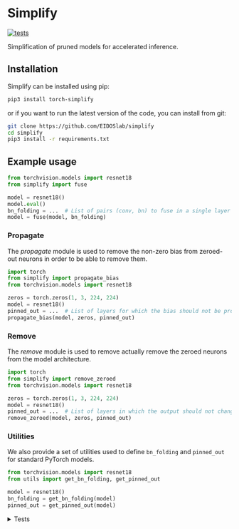 # Simplify

[![tests](https://github.com/EIDOSlab/simplify/actions/workflows/test.yaml/badge.svg)](https://github.com/EIDOSlab/simplify/actions/workflows/test.yaml)

Simplification of pruned models for accelerated inference.

[comment]: <> (- [Installation]&#40;#installation&#41;)

[comment]: <> (- [Modules]&#40;#usage&#41;)

[comment]: <> (    - [Dataloaders]&#40;#dataloaders&#41;)

[comment]: <> (    - [Evaluation]&#40;#evalutation&#41;)

[comment]: <> (    - [Models]&#40;#models&#41;)

[comment]: <> (    - [Pruning]&#40;#pruning&#41;)

[comment]: <> (        - [CSNN]&#40;#CSNN&#41;)

[comment]: <> (        - [Pruning]&#40;#Pruning&#41;)

[comment]: <> (        - [Thresholding]&#40;#Thresholding&#41;)

[comment]: <> (    - [Utils]&#40;#Utils&#41;)

[comment]: <> (- [Contributing]&#40;#contributing&#41;   )

[comment]: <> (- [License]&#40;#license&#41;)

## Installation

Simplify can be installed using pip:

```bash
pip3 install torch-simplify
```

or if you want to run the latest version of the code, you can install from git:

```bash
git clone https://github.com/EIDOSlab/simplify
cd simplify
pip3 install -r requirements.txt
```

## Example usage

```python
from torchvision.models import resnet18
from simplify import fuse

model = resnet18()
model.eval()
bn_folding = ...  # List of pairs (conv, bn) to fuse in a single layer
model = fuse(model, bn_folding)
```

### Propagate

The *propagate* module is used to remove the non-zero bias from zeroed-out neurons in order to be able to remove them.

````python
import torch
from simplify import propagate_bias
from torchvision.models import resnet18

zeros = torch.zeros(1, 3, 224, 224)
model = resnet18()
pinned_out = ...  # List of layers for which the bias should not be propagated
propagate_bias(model, zeros, pinned_out)
````

### Remove

The *remove* module is used to remove actually remove the zeroed neurons from the model architecture.

````python
import torch
from simplify import remove_zeroed
from torchvision.models import resnet18

zeros = torch.zeros(1, 3, 224, 224)
model = resnet18()
pinned_out = ...  # List of layers in which the output should not change shape
remove_zeroed(model, zeros, pinned_out)
````

### Utilities

We also provide a set of utilities used to define `bn_folding` and `pinned_out` for standard PyTorch models.

````python
from torchvision.models import resnet18
from utils import get_bn_folding, get_pinned_out

model = resnet18()
bn_folding = get_bn_folding(model)
pinned_out = get_pinned_out(model)
````

<details>
<summary>
Tests
</summary>

#### Inference time benchmarks

<!-- benchmark starts -->
Update timestamp 08/07/2021 15:13:36

Random structured pruning amount = 50.0%

| Architecture       | Dense time        | Pruned time       | Simplified time   |
|--------------------|-------------------|-------------------|-------------------|
| alexnet            | 0.2611s ± 0.0075  | 0.2518s ± 0.0037  | 0.1100s ± 0.0022  |
| vgg11              | 2.7949s ± 0.0033  | 2.7520s ± 0.0040  | 1.2218s ± 0.0063  |
| vgg11_bn           | 3.7092s ± 0.0076  | 3.6847s ± 0.0130  | 1.2133s ± 0.0038  |
| vgg13              | 4.2121s ± 0.0084  | 4.1811s ± 0.0283  | 1.8762s ± 0.0066  |
| vgg13_bn           | 5.7312s ± 0.0063  | 5.6968s ± 0.0155  | 1.8799s ± 0.0042  |
| vgg16              | 5.2460s ± 0.0202  | 5.2196s ± 0.0067  | 2.2113s ± 0.0075  |
| vgg16_bn           | 6.9022s ± 0.0056  | 6.8923s ± 0.0343  | 2.2177s ± 0.0200  |
| vgg19              | 6.3172s ± 0.0636  | 6.2776s ± 0.0062  | 2.5511s ± 0.0071  |
| vgg19_bn           | 8.0935s ± 0.0489  | 8.0356s ± 0.0123  | 2.5188s ± 0.0058  |
| resnet18           | 1.1003s ± 0.0123  | 1.0879s ± 0.0161  | 0.6511s ± 0.0037  |
| resnet34           | 1.7084s ± 0.0118  | 1.6862s ± 0.0105  | 0.9661s ± 0.0034  |
| resnet50           | 4.1097s ± 0.0114  | 4.0906s ± 0.0045  | 2.6223s ± 0.0241  |
| resnet101          | 6.0550s ± 0.0141  | 6.0416s ± 0.0161  | 3.8089s ± 0.0071  |
| resnet152          | 8.4895s ± 0.0413  | 8.4617s ± 0.0139  | 5.2914s ± 0.0057  |
| squeezenet1_0      | 1.0759s ± 0.0050  | 1.0392s ± 0.0031  | 1.1342s ± 0.0050  |
| squeezenet1_1      | 0.5903s ± 0.0030  | 0.5685s ± 0.0037  | 0.6218s ± 0.0022  |
| densenet121        | 4.6373s ± 0.0126  | 4.6209s ± 0.0137  | 4.7464s ± 0.0180  |
| densenet161        | 8.8009s ± 0.1452  | 8.7450s ± 0.0276  | 8.5676s ± 0.0334  |
| densenet169        | 5.0044s ± 0.0909  | 4.9495s ± 0.0177  | 5.2754s ± 0.0064  |
| densenet201        | 6.4589s ± 0.0274  | 6.4183s ± 0.0133  | 6.9760s ± 0.0307  |
| inception_v3       | 1.9811s ± 0.0072  | 1.9481s ± 0.0045  | 1.1542s ± 0.0183  |
| googlenet          | 1.4574s ± 0.0364  | 1.3628s ± 0.0051  | 0.5542s ± 0.0057  |
| shufflenet_v2_x0_5 | 0.3868s ± 0.0010  | 0.3984s ± 0.0281  | 0.3867s ± 0.0049  |
| shufflenet_v2_x1_0 | 0.4868s ± 0.0032  | 0.4824s ± 0.0040  | 0.4867s ± 0.0026  |
| shufflenet_v2_x1_5 | 0.6907s ± 0.0066  | 0.6843s ± 0.0032  | 0.5848s ± 0.0033  |
| shufflenet_v2_x2_0 | 1.0242s ± 0.0043  | 1.0174s ± 0.0047  | 0.8441s ± 0.0034  |
| mobilenet_v2       | 2.5118s ± 0.0638  | 2.5418s ± 0.0538  | 2.2880s ± 0.0373  |
| mobilenet_v3_small | 0.6960s ± 0.0056  | 0.6946s ± 0.0047  | 0.6680s ± 0.0100  |
| mobilenet_v3_large | 1.7250s ± 0.0295  | 1.7663s ± 0.0275  | 1.6494s ± 0.0133  |
| resnext50_32x4d    | 4.6926s ± 0.0211  | 4.6933s ± 0.0178  | 3.8132s ± 0.0059  |
| resnext101_32x8d   | 11.7946s ± 0.0921 | 11.7650s ± 0.0561 | 8.7537s ± 0.0462  |
| wide_resnet50_2    | 6.3129s ± 0.0156  | 6.3038s ± 0.0175  | 3.2122s ± 0.0094  |
| wide_resnet101_2   | 10.1306s ± 0.0832 | 10.1043s ± 0.0168 | 4.5457s ± 0.0143  |
| mnasnet0_5         | 1.2819s ± 0.0060  | 1.2816s ± 0.0173  | 1.1813s ± 0.0054  |
| mnasnet0_75        | 2.0209s ± 0.0395  | 2.0153s ± 0.0395  | 1.7384s ± 0.0077  |
| mnasnet1_0         | 2.3863s ± 0.0463  | 2.3546s ± 0.0448  | 2.1650s ± 0.0228  |
| mnasnet1_3         | 3.2632s ± 0.0567  | 3.2442s ± 0.0387  | 2.7471s ± 0.0565  |
<!-- benchmark ends -->

#### Status of torchvision.models

:heavy_check_mark:: all good

:x:: gives different results

:cursing_face:: an exception occurred

:man_shrugging:: test skipped due to failing of the previous one


<!-- table starts -->
Update timestamp 03/07/2021 15:10:26

|    Architecture    |  BatchNorm Folding  |  Bias Propagation  |   Simplification   |
|--------------------|---------------------|--------------------|--------------------|
|      alexnet       | :heavy_check_mark:  | :heavy_check_mark: | :heavy_check_mark: |
|       vgg11        | :heavy_check_mark:  | :heavy_check_mark: | :heavy_check_mark: |
|      vgg11_bn      | :heavy_check_mark:  | :heavy_check_mark: | :heavy_check_mark: |
|       vgg13        | :heavy_check_mark:  | :heavy_check_mark: | :heavy_check_mark: |
|      vgg13_bn      | :heavy_check_mark:  | :heavy_check_mark: | :heavy_check_mark: |
|       vgg16        | :heavy_check_mark:  | :heavy_check_mark: | :heavy_check_mark: |
|      vgg16_bn      | :heavy_check_mark:  | :heavy_check_mark: | :heavy_check_mark: |
|       vgg19        | :heavy_check_mark:  | :heavy_check_mark: | :heavy_check_mark: |
|      vgg19_bn      | :heavy_check_mark:  | :heavy_check_mark: | :heavy_check_mark: |
|      resnet18      | :heavy_check_mark:  | :heavy_check_mark: | :heavy_check_mark: |
|      resnet34      | :heavy_check_mark:  | :heavy_check_mark: | :heavy_check_mark: |
|      resnet50      | :heavy_check_mark:  | :heavy_check_mark: | :heavy_check_mark: |
|     resnet101      | :heavy_check_mark:  | :heavy_check_mark: | :heavy_check_mark: |
|     resnet152      | :heavy_check_mark:  | :heavy_check_mark: | :heavy_check_mark: |
|   squeezenet1_0    | :heavy_check_mark:  | :heavy_check_mark: | :heavy_check_mark: |
|   squeezenet1_1    | :heavy_check_mark:  | :heavy_check_mark: | :heavy_check_mark: |
|    densenet121     | :heavy_check_mark:  | :heavy_check_mark: | :heavy_check_mark: |
|    densenet161     | :heavy_check_mark:  | :heavy_check_mark: | :heavy_check_mark: |
|    densenet169     | :heavy_check_mark:  | :heavy_check_mark: | :heavy_check_mark: |
|    densenet201     | :heavy_check_mark:  | :heavy_check_mark: | :heavy_check_mark: |
|    inception_v3    | :heavy_check_mark:  | :heavy_check_mark: | :heavy_check_mark: |
|     googlenet      | :heavy_check_mark:  | :heavy_check_mark: | :heavy_check_mark: |
| shufflenet_v2_x0_5 | :heavy_check_mark:  | :heavy_check_mark: | :heavy_check_mark: |
| shufflenet_v2_x1_0 | :heavy_check_mark:  | :heavy_check_mark: | :heavy_check_mark: |
| shufflenet_v2_x1_5 | :heavy_check_mark:  | :heavy_check_mark: | :heavy_check_mark: |
| shufflenet_v2_x2_0 | :heavy_check_mark:  | :heavy_check_mark: | :heavy_check_mark: |
|    mobilenet_v2    | :heavy_check_mark:  | :heavy_check_mark: | :heavy_check_mark: |
| mobilenet_v3_small | :heavy_check_mark:  | :heavy_check_mark: | :heavy_check_mark: |
| mobilenet_v3_large | :heavy_check_mark:  | :heavy_check_mark: | :heavy_check_mark: |
|  resnext50_32x4d   | :heavy_check_mark:  | :heavy_check_mark: | :heavy_check_mark: |
|  resnext101_32x8d  | :heavy_check_mark:  | :heavy_check_mark: | :heavy_check_mark: |
|  wide_resnet50_2   | :heavy_check_mark:  | :heavy_check_mark: | :heavy_check_mark: |
|  wide_resnet101_2  | :heavy_check_mark:  | :heavy_check_mark: | :heavy_check_mark: |
|     mnasnet0_5     | :heavy_check_mark:  | :heavy_check_mark: | :heavy_check_mark: |
|    mnasnet0_75     | :heavy_check_mark:  | :heavy_check_mark: | :heavy_check_mark: |
|     mnasnet1_0     | :heavy_check_mark:  | :heavy_check_mark: | :heavy_check_mark: |
|     mnasnet1_3     | :heavy_check_mark:  | :heavy_check_mark: | :heavy_check_mark: |
<!-- table ends -->
</details>